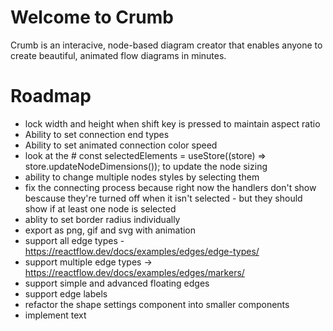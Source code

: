 # Welcome to Crumb

Crumb is an interacive, node-based diagram creator that enables anyone to create beautiful, animated flow diagrams in minutes.

# Roadmap

- lock width and height when shift key is pressed to maintain aspect ratio
- Ability to set connection end types
- Ability to set animated connection color speed
- look at the # const selectedElements = useStore((store) => store.updateNodeDimensions()); to update the node sizing
- ability to change multiple nodes styles by selecting them
- fix the connecting process because right now the handlers don't show bescause they're turned off when it isn't selected - but they should show if at least one node is selected
- ablity to set border radius individually
- export as png, gif and svg with animation
- support all edge types - https://reactflow.dev/docs/examples/edges/edge-types/
- support multiple edge types -> https://reactflow.dev/docs/examples/edges/markers/
- support simple and advanced floating edges
- support edge labels
- refactor the shape settings component into smaller components
- implement text
